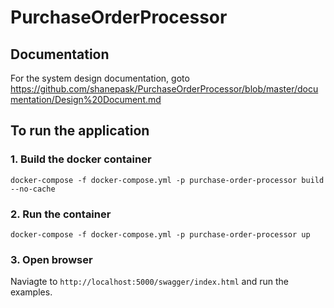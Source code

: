 # PurchaseOrderProcessor
## Documentation
For the system design documentation, goto https://github.com/shanepask/PurchaseOrderProcessor/blob/master/documentation/Design%20Document.md

## To run the application
### 1. Build the docker container
```docker-compose -f docker-compose.yml -p purchase-order-processor build --no-cache```
### 2. Run the container
```docker-compose -f docker-compose.yml -p purchase-order-processor up```
### 3. Open browser
Naviagte to ```http://localhost:5000/swagger/index.html``` and run the examples.
